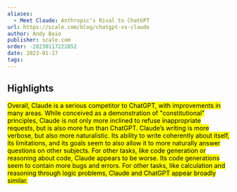 ```yaml
---
aliases:
  - Meet Claude: Anthropic’s Rival to ChatGPT
url: https://scale.com/blog/chatgpt-vs-claude
author: Andy Baio
publisher: scale.com
order: -20230117222852
date: 2023-01-17
tags:
---
```


## Highlights
<mark>Overall, Claude is a serious competitor to ChatGPT, with improvements in many areas. While conceived as a demonstration of "constitutional" principles, Claude is not only more inclined to refuse inappropriate requests, but is also more fun than ChatGPT. Claude’s writing is more verbose, but also more naturalistic. Its ability to write coherently about itself, its limitations, and its goals seem to also allow it to more naturally answer questions on other subjects. For other tasks, like code generation or reasoning about code, Claude appears to be worse. Its code generations seem to contain more bugs and errors. For other tasks, like calculation and reasoning through logic problems, Claude and ChatGPT appear broadly similar.</mark>

